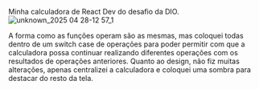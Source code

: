 Minha calculadora de React Dev do desafio da DIO.
![unknown_2025 04 28-12 57_1](https://github.com/user-attachments/assets/17591e68-496f-4d55-9ecb-75c9ac1599f1)

A forma como as funções operam são as mesmas, mas coloquei todas dentro de um switch case de operações para poder permitir com que a calculadora possa continuar realizando diferentes operações com os resultados de operações anteriores.
Quanto ao design, não fiz muitas alterações, apenas centralizei a calculadora e coloquei uma sombra para destacar do resto da tela.
